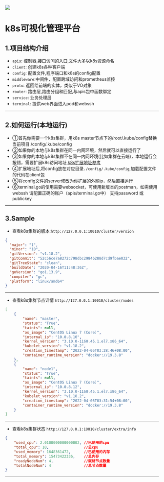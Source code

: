 ![](https://img.shields.io/badge/-kubernetes--admin--backend-green)
# k8s可视化管理平台
## 1.项目结构介绍
* `apis`: 控制器,接口访问的入口,文件大多以k8s资源命名
* `client`: 创建k8s各种客户端
* `config`: 配置文件,程序端口和k8s的config配置
* `middleware`:中间件，配置跨域访问和prometheus监控
* `proto`: 返回给前端的实体，类似于VO对象
* `router`: 路由层,路由分组和匹配,与apis包中函数绑定
* `service`: 业务处理层
* `terminal`: 提供web界面进入pod和webssh
***
## 2.如何运行(本地运行)
* ①首先你需要一个k8s集群，用k8s master节点下的/root/.kube/config替换当前项目./config/.kube/config
* ②如果你的本地与k8s集群在同一内网环境，然后就可以直接运行了
* ③如果你的本地与k8s集群不在同一内网环境(比如集群在云端)，本地运行会报错，需要扩展k8s访问地址,[k8s扩展地址参考](https://blog.csdn.net/marlinlm/article/details/122166105)
* ④扩展地址后,将config放在对应目录`./config/.kube/config`,加载配置文件的代码在client包
* ⑤将config文件的server修改为你扩展的外网ip，然后直接运行
* ⑥terminal.go的使用需要websocket，可使用新版本的postman，如需使用webssh 请配置正确的账户（apis/terminal.go中） 支持password 或publickey
***
## 3.Sample
* 查看k8s集群的版本:`http://127.0.0.1:10010/cluster/version`
```json
{
  "major": "1",
  "minor": "18",
  "gitVersion": "v1.18.2",
  "gitCommit": "52c56ce7a8272c798dbc29846288d7cd9fbae032",
  "gitTreeState": "clean",
  "buildDate": "2020-04-16T11:48:36Z",
  "goVersion": "go1.13.9",
  "compiler": "gc",
  "platform": "linux/amd64"
}
```
***
* 查看k8s集群节点详情 `http://127.0.0.1:10010/cluster/nodes`
```json
[
    {
        "name": "master",
        "status": "True",
        "taints": null,
        "os_image": "CentOS Linux 7 (Core)",
        "internal_ip": "10.0.8.10",
        "kernel_version": "3.10.0-1160.45.1.el7.x86_64",
        "kubelet_version": "v1.18.2",
        "creation_timestamp": "2022-04-05T03:28:46+08:00",
        "container_runtime_version": "docker://19.3.8"
    },
    {
        "name": "node1",
        "status": "True",
        "taints": null,
        "os_image": "CentOS Linux 7 (Core)",
        "internal_ip": "10.0.8.12",
        "kernel_version": "3.10.0-1160.45.1.el7.x86_64",
        "kubelet_version": "v1.18.2",
        "creation_timestamp": "2022-04-05T03:31:54+08:00",
        "container_runtime_version": "docker://19.3.8"
    }
]
```
***
* 查看k8s集群状态 `http://127.0.0.1:10010/cluster/extra/info`
```json lines
{
    "used_cpu": 2.0100000000000002, //已使用的cpu
    "total_cpu": 10,                //总cpu
    "used_memory": 1648361472,      //已使用的内存
    "total_memory": 15473422336,    //总内存
    "readyNodeNum": 4,              //就绪节点数量
    "totalNodeNum": 4               //总节点数量
}
```
***



